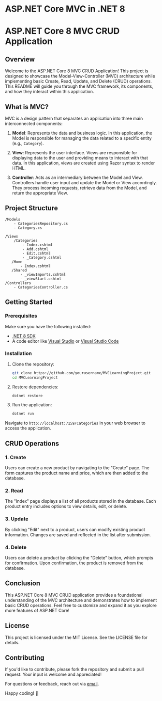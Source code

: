 # ASP.NET Core MVC in .NET 8
# ASP.NET Core 8 MVC CRUD Application

## Overview

Welcome to the ASP.NET Core 8 MVC CRUD Application! This project is designed to showcase the Model-View-Controller (MVC) architecture while implementing basic Create, Read, Update, and Delete (CRUD) operations. This README will guide you through the MVC framework, its components, and how they interact within this application.

## What is MVC?

MVC is a design pattern that separates an application into three main interconnected components:

1. **Model**: Represents the data and business logic. In this application, the Model is responsible for managing the data related to a specific entity (e.g., `Category`).
   
2. **View**: Represents the user interface. Views are responsible for displaying data to the user and providing means to interact with that data. In this application, views are created using Razor syntax to render HTML.

3. **Controller**: Acts as an intermediary between the Model and View. Controllers handle user input and update the Model or View accordingly. They process incoming requests, retrieve data from the Model, and return the appropriate View.

## Project Structure

```
/Models
    - CategoriesRepository.cs
    - Category.cs

/Views  
    /Categories  
        - Index.cshtml  
        - Add.cshtml  
        - Edit.cshtml  
        - _Category.cshtml
   /Home
       - Index.cshtml
   /Shared
       - _viewImports.cshtml
       - _viewStart.cshtml
/Controllers  
    - CategoriesController.cs  
```

## Getting Started

### Prerequisites

Make sure you have the following installed:

- [.NET 8 SDK](https://dotnet.microsoft.com/download/dotnet/8.0)
- A code editor like [Visual Studio](https://visualstudio.microsoft.com/) or [Visual Studio Code](https://code.visualstudio.com/)

### Installation

1. Clone the repository:
   ```bash  
   git clone https://github.com/yourusername/MVCLearningProject.git  
   cd MVCLearningProject  
   ```

2. Restore dependencies:
   ```bash  
   dotnet restore  
   ```

3. Run the application:
   ```bash  
   dotnet run  
   ```

Navigate to `http://localhost:7159/Categories` in your web browser to access the application.

## CRUD Operations

### 1. Create

Users can create a new product by navigating to the "Create" page. The form captures the product name and price, which are then added to the database.

### 2. Read

The "Index" page displays a list of all products stored in the database. Each product entry includes options to view details, edit, or delete.

### 3. Update

By clicking "Edit" next to a product, users can modify existing product information. Changes are saved and reflected in the list after submission.

### 4. Delete

Users can delete a product by clicking the "Delete" button, which prompts for confirmation. Upon confirmation, the product is removed from the database.

## Conclusion

This ASP.NET Core 8 MVC CRUD application provides a foundational understanding of the MVC architecture and demonstrates how to implement basic CRUD operations. Feel free to customize and expand it as you explore more features of ASP.NET Core!

## License

This project is licensed under the MIT License. See the LICENSE file for details.

## Contributing

If you'd like to contribute, please fork the repository and submit a pull request. Your input is welcome and appreciated!

For questions or feedback, reach out via [email](mailto:your.email@example.com).

Happy coding! 🎉
